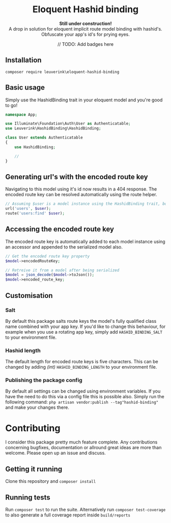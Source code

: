 <h1 align="center">Eloquent Hashid binding</h1>

<p align="center">
    <b>Still under construction!</b>
    <br />
    A drop in solution for eloquent implicit route model binding with hashid's. 
    <br />
    Obfuscate your app's id's for prying eyes.
</p>

<p align="center">
    // TODO: Add badges here
</p>

## Installation

`composer require leuverink\eloquent-hashid-binding`

## Basic usage

Simply use the HashidBinding trait in your eloquent model and you're good to go!

``` php
namespace App;

use Illuminate\Foundation\Auth\User as Authenticatable;
use Leuverink\HashidBinding\HashidBinding;

class User extends Authenticatable
{
    use HashidBinding;

    //
}
```

## Generating url's with the encoded route key
Navigating to this model using it's id now results in a 404 response. The encoded route key can be resolved automatically using the route helper.

``` php
// Assuming $user is a model instance using the HashidBinding trait, both functions below will generate "domain.test/users/rvBVv"
url('users', $user);
route('users:find' $user);
```

## Accessing the encoded route key
The encoded route key is automatically added to each model instance using an accessor and appended to the serialized model also.

``` php
// Get the encoded route key property
$model->encodedRouteKey;

// Retreive it from a model after being serialized
$model = json_decode($model->toJson());
$model->encoded_route_key;
```

## Customisation
### Salt
By default this package salts route keys the model's fully qualified class name combined with your app key. If you'd like to change this behaviour, for example when you use a rotating app key, simply add `HASHID_BINDING_SALT` to your environment file.

### Hashid length
The default length for encoded route keys is five characters. This can be changed by adding *(int)* `HASHID_BINDING_LENGTH` to your environment file.

### Publishing the package config
By default all settings can be changed using environment variables. If you have the need to do this via a config file this is possible also. Simply run the following command:
`php artisan vendor:publish --tag"hashid-binding"` and make your changes there.

# Contributing
I consider this package pretty much feature complete. Any contributions concerning bugfixes, documentation or allround great ideas are more than welcome. Please open up an issue and discuss.

## Getting it running
Clone this repository and `composer install`

## Running tests
Run `composer test` to run the suite. Alternatively run `composer test-coverage` to also generate a full coverage report inside `build/reports`
